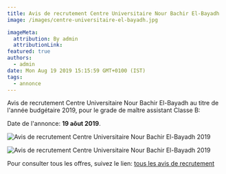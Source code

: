 ```yaml
---
title: Avis de recrutement Centre Universitaire Nour Bachir El-Bayadh
image: /images/centre-universitaire-el-bayadh.jpg

imageMeta:
  attribution: By admin
  attributionLink:
featured: true
authors:
  - admin
date: Mon Aug 19 2019 15:15:59 GMT+0100 (IST)
tags:
  - annonce
---
```


Avis de recrutement Centre Universitaire Nour Bachir El-Bayadh au titre de l'année budgétaire 2019, pour le grade de maître assistant Classe B:

Date de l'annonce: **19 aôut 2019**.

![Avis de recrutement Centre Universitaire Nour Bachir El-Bayadh 2019](/images/avis-de-recrutement-centre-universitaire-el-bayadh.jpg)

![Avis de recrutement Centre Universitaire Nour Bachir El-Bayadh 2019](/images/avis-de-recrutement-centre-universitaire-el-bayadh-2.jpg)

Pour consulter tous les offres, suivez le lien: [tous les avis de recrutement](/tous_les_avis_de_recrutement_annee_budgetaire_2019/)
